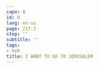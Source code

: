 ```yaml
---
capo: 0
id: 0
lang: en-us
page: 217-2
step: ''
subtitle: ''
tags:
- heb
title: I WANT TO GO TO JERUSALEM
---
```

